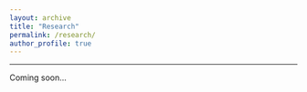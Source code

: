 ```yaml
---
layout: archive
title: "Research"
permalink: /research/
author_profile: true
---
```


---------------------------------------------------------------

Coming soon...

